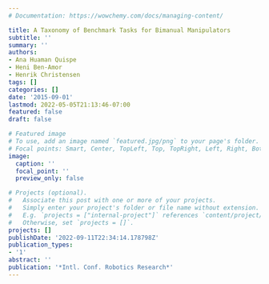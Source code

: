 ```yaml
---
# Documentation: https://wowchemy.com/docs/managing-content/

title: A Taxonomy of Benchmark Tasks for Bimanual Manipulators
subtitle: ''
summary: ''
authors:
- Ana Huaman Quispe
- Heni Ben-Amor
- Henrik Christensen
tags: []
categories: []
date: '2015-09-01'
lastmod: 2022-05-05T21:13:46-07:00
featured: false
draft: false

# Featured image
# To use, add an image named `featured.jpg/png` to your page's folder.
# Focal points: Smart, Center, TopLeft, Top, TopRight, Left, Right, BottomLeft, Bottom, BottomRight.
image:
  caption: ''
  focal_point: ''
  preview_only: false

# Projects (optional).
#   Associate this post with one or more of your projects.
#   Simply enter your project's folder or file name without extension.
#   E.g. `projects = ["internal-project"]` references `content/project/deep-learning/index.md`.
#   Otherwise, set `projects = []`.
projects: []
publishDate: '2022-09-11T22:34:14.178798Z'
publication_types:
- '1'
abstract: ''
publication: '*Intl. Conf. Robotics Research*'
---
```

